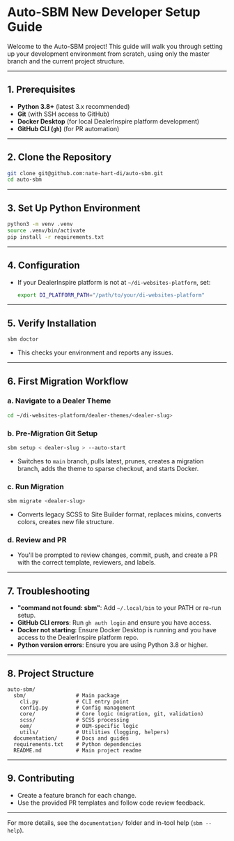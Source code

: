 # Auto-SBM New Developer Setup Guide

Welcome to the Auto-SBM project! This guide will walk you through setting up your development environment from scratch, using only the master branch and the current project structure.

---

## 1. Prerequisites

- **Python 3.8+** (latest 3.x recommended)
- **Git** (with SSH access to GitHub)
- **Docker Desktop** (for local DealerInspire platform development)
- **GitHub CLI (`gh`)** (for PR automation)

---

## 2. Clone the Repository

```sh
git clone git@github.com:nate-hart-di/auto-sbm.git
cd auto-sbm
```

---

## 3. Set Up Python Environment

```sh
python3 -m venv .venv
source .venv/bin/activate
pip install -r requirements.txt
```

---

## 4. Configuration

- If your DealerInspire platform is not at `~/di-websites-platform`, set:
  ```sh
  export DI_PLATFORM_PATH="/path/to/your/di-websites-platform"
  ```

---

## 5. Verify Installation

```sh
sbm doctor
```

- This checks your environment and reports any issues.

---

## 6. First Migration Workflow

### a. Navigate to a Dealer Theme

```sh
cd ~/di-websites-platform/dealer-themes/<dealer-slug>
```

### b. Pre-Migration Git Setup

```sh
sbm setup < dealer-slug > --auto-start
```

- Switches to `main` branch, pulls latest, prunes, creates a migration branch, adds the theme to sparse checkout, and starts Docker.

### c. Run Migration

```sh
sbm migrate <dealer-slug>
```

- Converts legacy SCSS to Site Builder format, replaces mixins, converts colors, creates new file structure.

### d. Review and PR

- You'll be prompted to review changes, commit, push, and create a PR with the correct template, reviewers, and labels.

---

## 7. Troubleshooting

- **"command not found: sbm"**: Add `~/.local/bin` to your PATH or re-run setup.
- **GitHub CLI errors**: Run `gh auth login` and ensure you have access.
- **Docker not starting**: Ensure Docker Desktop is running and you have access to the DealerInspire platform repo.
- **Python version errors**: Ensure you are using Python 3.8 or higher.

---

## 8. Project Structure

```
auto-sbm/
  sbm/                # Main package
    cli.py            # CLI entry point
    config.py         # Config management
    core/             # Core logic (migration, git, validation)
    scss/             # SCSS processing
    oem/              # OEM-specific logic
    utils/            # Utilities (logging, helpers)
  documentation/      # Docs and guides
  requirements.txt    # Python dependencies
  README.md           # Main project readme
```

---

## 9. Contributing

- Create a feature branch for each change.
- Use the provided PR templates and follow code review feedback.

---

For more details, see the `documentation/` folder and in-tool help (`sbm --help`).
